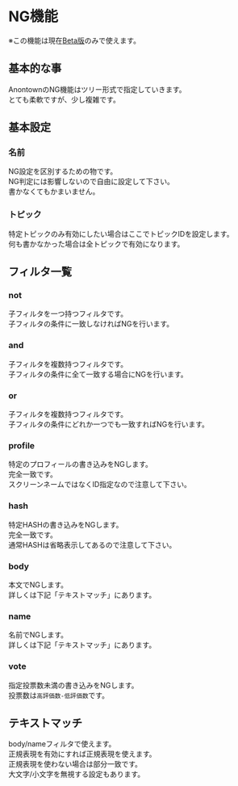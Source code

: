 # NG機能
※この機能は現在[Beta版](beta.md)のみで使えます。

## 基本的な事
AnontownのNG機能はツリー形式で指定していきます。  
とても柔軟ですが、少し複雑です。  

## 基本設定
### 名前
NG設定を区別するための物です。  
NG判定には影響しないので自由に設定して下さい。  
書かなくてもかまいません。

### トピック
特定トピックのみ有効にしたい場合はここでトピックIDを設定します。  
何も書かなかった場合は全トピックで有効になります。  

## フィルタ一覧
### not
子フィルタを一つ持つフィルタです。  
子フィルタの条件に一致しなければNGを行います。  

### and
子フィルタを複数持つフィルタです。  
子フィルタの条件に全て一致する場合にNGを行います。  

### or
子フィルタを複数持つフィルタです。  
子フィルタの条件にどれか一つでも一致すればNGを行います。  

### profile
特定のプロフィールの書き込みをNGします。  
完全一致です。  
スクリーンネームではなくID指定なので注意して下さい。  

### hash
特定HASHの書き込みをNGします。  
完全一致です。  
通常HASHは省略表示してあるので注意して下さい。  


### body
本文でNGします。  
詳しくは下記「テキストマッチ」にあります。  

### name
名前でNGします。  
詳しくは下記「テキストマッチ」にあります。  

### vote
指定投票数未満の書き込みをNGします。  
投票数は`高評価数-低評価数`です。  

## テキストマッチ
body/nameフィルタで使えます。  
正規表現を有効にすれば正規表現を使えます。  
正規表現を使わない場合は部分一致です。  
大文字/小文字を無視する設定もあります。
